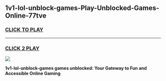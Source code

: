 
## 1v1-lol-unblock-games-Play-Unblocked-Games-Online-77tve
<h3>
<a href="https://premium76.site?title=1v1-lol-unblock-games&ref=25A">CLICK TO PLAY</a></h3>
<hr>

<h3>
<a href="https://premium76.site?title=1v1-lol-unblock-games&ref=25A">CLICK 2 PLAY</a>
  
</h3>

<a href="https://premium76.site?title=1v1-lol-unblock-games&ref=25A"><img src="https://clearcache.store/games.png"></a>


**1v1-lol-unblock-games games unblocked: Your Gateway to Fun and Accessible Online Gaming**
